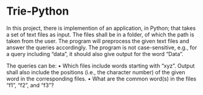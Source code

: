 # Trie-Python
In this project, there is implemention of an application, in Python; that takes a set of text
files as input. The files shall be in a folder, of which the path is taken from the user.
The program will preprocess the given text files and answer the queries accordingly. The
program is not  case-sensitive, e.g., for a query including “data”, it should also give
output for the word “Data”.

The queries can be:
• Which files include words starting with “xyz”. Output shall also include the positions
(i.e., the character number) of the given word in the corresponding files.
• What are the common word(s) in the files “f1”, “f2”, and “f3”?

